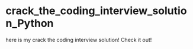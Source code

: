 # crack_the_coding_interview_solution_Python

here is my crack the coding interview solution! Check it out! 
